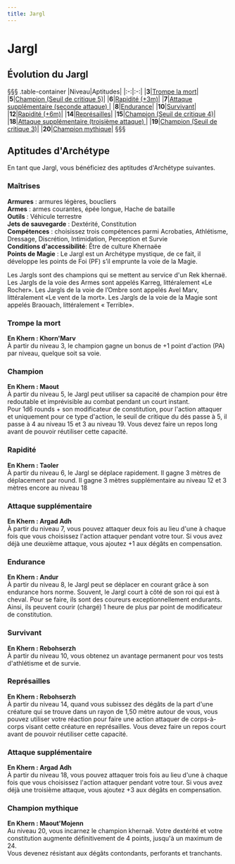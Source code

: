 ```yaml
---
title: Jargl
---
```

# Jargl

## Évolution du Jargl
§§§ .table-container
|Niveau|Aptitudes|
|:-:|:-:|
|**3**|[Trompe la mort](#trompe-la-mort)|
|**5**|[Champion (Seuil de critique 5)](#champion)|
|**6**|[Rapidité (+3m)](#rapidite)|
|**7**|[Attaque supplémentaire (seconde attaque) ](#attaque-supplementaire)|
|**8**|[Endurance](#endurance)|
|**10**|[Survivant](#survivant)|
|**12**|[Rapidité (+6m)](#rapidite)|
|**14**|[Représailles](#represailles)|
|**15**|[Champion (Seuil de critique 4)](#champion)|
|**18**|[Attaque supplémentaire (troisième attaque) ](#attaque-supplementaire)|
|**19**|[Champion (Seuil de critique 3)](#champion)|
|**20**|[Champion mythique](#champion-mythique)|
§§§

## Aptitudes d'Archétype  
En tant que Jargl, vous bénéficiez des aptitudes d'Archétype suivantes.  

### Maîtrises  
**Armures** :  armures légères, boucliers    
**Armes** : armes courantes, épée longue, Hache de bataille    
**Outils** :  Véhicule terrestre  
**Jets de sauvegarde** : Dextérité, Constitution  
**Compétences** : choisissez trois compétences parmi Acrobaties, Athlétisme, Dressage, Discrétion, Intimidation, Perception et Survie   
**Conditions d'accessibilité**: Être de culture Khernaëe  
**Points de Magie** : Le Jargl est un Archétype mystique, de ce fait, il développe les points de Foi (PF) s’il emprunte la voie de la Magie.  

Les Jargls sont des champions qui se mettent au service d'un Rek khernaë.  
Les Jargls de la voie des Armes sont appelés Karreg, littéralement «Le Rocher». Les Jargls de la voie de l’Ombre sont appelés Avel Marv, littéralement «Le vent de la mort». Les Jargls de la voie de la Magie sont appelés Braouach, littéralement « Terrible».

### Trompe la mort    
**En Khern : Khorn'Marv**  
À partir du niveau 3, le champion gagne un bonus de +1 point d'action (PA) par niveau, quelque soit sa voie.  

### Champion  
**En Khern : Maout**  
À partir du niveau 5, le Jargl peut utiliser sa capacité de champion pour être redoutable et imprévisible au combat pendant un court instant.  
Pour 1d6 rounds + son modificateur de constitution, pour l'action attaquer et uniquement pour ce type d'action, le seuil de critique du dés passe à 5, il passe à 4 au niveau 15 et 3 au niveau 19. Vous devez faire un repos long avant de pouvoir réutiliser cette capacité.  

### Rapidité  
**En Khern : Taoler**  
À partir du niveau 6, le Jargl se déplace rapidement. Il gagne 3 mètres de déplacement par round. Il gagne 3 mètres supplémentaire au niveau 12 et 3 mètres encore au niveau 18

### Attaque supplémentaire  
**En Khern : Argad Adh**  
À partir du niveau 7, vous pouvez attaquer deux fois au lieu d'une à chaque fois que vous choisissez l'action attaquer pendant votre tour. Si vous avez déjà une deuxième attaque, vous ajoutez +1 aux dégâts en compensation.

### Endurance  
**En Khern : Andur**  
À partir du niveau 8, le Jargl peut se déplacer en courant grâce à son endurance hors norme. Souvent, le Jargl court à côté de son roi qui est à cheval. Pour se faire, ils sont des coureurs exceptionnellement endurants. Ainsi, ils peuvent courir (chargé) 1 heure de plus par point de modificateur de constitution.   

### Survivant
**En Khern : Rebohserzh**  
À partir du niveau 10, vous obtenez un avantage permanent pour vos tests d'athlétisme et de survie.  

### Représailles  
**En Khern : Rebohserzh**  
À partir du niveau 14, quand vous subissez des dégâts de la part d'une créature qui se trouve dans un rayon de 1,50 mètre autour de vous, vous pouvez utiliser votre réaction pour faire une action attaquer de corps-à-corps visant cette créature en représailles. Vous devez faire un repos court avant de pouvoir réutiliser cette capacité.

### Attaque supplémentaire  
**En Khern : Argad Adh**  
À partir du niveau 18, vous pouvez attaquer trois fois au lieu d'une à chaque fois que vous choisissez l'action attaquer pendant votre tour. Si vous avez déjà une troisième attaque, vous ajoutez +3 aux dégâts en compensation.  

### Champion mythique
**En Khern : Maout'Mojenn**  
Au niveau 20, vous incarnez le champion khernaë. Votre dextérité et votre constitution augmente définitivement de 4 points, jusqu'à un maximum de 24.  
Vous devenez résistant aux dégâts contondants, perforants et tranchants.  
